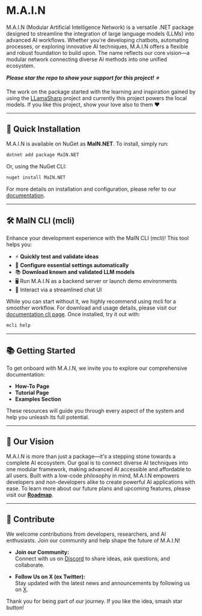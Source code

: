 # M.A.I.N

M.A.I.N (Modular Artificial Intelligence Network) is a versatile .NET package designed to streamline the integration of large language models (LLMs) into advanced AI workflows. Whether you're developing chatbots, automating processes, or exploring innovative AI techniques, M.A.I.N offers a flexible and robust foundation to build upon. The name reflects our core vision—a modular network connecting diverse AI methods into one unified ecosystem.

***Please star the repo to show your support for this project! ⭐️***

The work on the package started with the learning and inspiration gained by using the [LLamaSharp](https://github.com/SciSharp/LLamaSharp) project and currently this project powers the local models. If you like this project, show your love also to them ❤️

---

## 🚀 Quick Installation

M.A.I.N is available on NuGet as **MaIN.NET**. To install, simply run:

```sh
dotnet add package MaIN.NET
```

Or, using the NuGet CLI:

```sh
nuget install MaIN.NET
```

For more details on installation and configuration, please refer to our [documentation](https://maindoc.link/#/doc/overview).

---

## 🛠 MaIN CLI (mcli)

Enhance your development experience with the MaIN CLI (mcli)! This tool helps you:
- ⚡ **Quickly test and validate ideas**
- 🔧 **Configure essential settings automatically**
- 📚 **Download known and validated LLM models**
- 🖥 Run M.A.I.N as a backend server or launch demo environments
- 💬 Interact via a streamlined chat UI

While you can start without it, we highly recommend using mcli for a smoother workflow. For download and usage details, please visit our [documentation cli page](https://maindoc.link/#/doc/cli). Once installed, try it out with:

```sh
mcli help
```

---

## 📚 Getting Started

To get onboard with M.A.I.N, we invite you to explore our comprehensive documentation:
- **How-To Page**
- **Tutorial Page**
- **Examples Section**

These resources will guide you through every aspect of the system and help you unleash its full potential.

---

## 🌟 Our Vision

M.A.I.N is more than just a package—it's a stepping stone towards a complete AI ecosystem. Our goal is to connect diverse AI techniques into one modular framework, making advanced AI accessible and affordable to all users. Built with a low-code philosophy in mind, M.A.I.N empowers developers and non-developers alike to create powerful AI applications with ease. To learn more about our future plans and upcoming features, please visit our **[Roadmap](./Docs/roadmap.md)**.

---

## 🤝 Contribute

We welcome contributions from developers, researchers, and AI enthusiasts. Join our community and help shape the future of M.A.I.N!

- **Join our Community:**  
  Connect with us on [Discord]([https://discord.gg/5ZhJUYZh](https://discord.gg/73feG7zPqW)) to share ideas, ask questions, and collaborate.

- **Follow Us on X (ex Twitter):**  
  Stay updated with the latest news and announcements by following us on [X](https://x.com/wiseDev_coder).

Thank you for being part of our journey. If you like the idea, smash star button!
